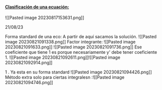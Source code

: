 #### **<u>Clasificación de una ecuación:</u>** 
![[Pasted image 20230817153631.png]]

21/08/23

Forma standard de una eco: A partir de aquí sacamos la solución. 
![[Pasted image 20230821091338.png]]
Factor integrante:
![[Pasted image 20230821091633.png]]
![[Pasted image 20230821091736.png]]
Ese coeficiente que tiene 1 es porque necesariamente y' debe tener coeficiente 1.
![[Pasted image 20230821092611.png]]![[Pasted image 20230821092914.png]]

1 . Ya esta en su forma standard 
![[Pasted image 20230821094426.png]]
	Método extra solo para ciertas integralesn :![[Pasted image 20230821094746.png]]
